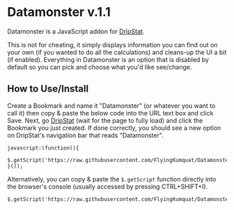 Datamonster v.1.1
============

Datamonster is a JavaScript addon for [DripStat](https://dripstat.com/game/).

This is not for cheating, it simply displays information you can find out on your own (if you wanted to do all the calculations) and cleans-up the UI a bit (if enabled). Everything in Datamonster is an option that is disabled by default so you can pick and choose what you'd like see/change.

How to Use/Install
-----
Create a Bookmark and name it "Datamonster" (or whatever you want to call it) then copy & paste the below code into the URL text box and click Save. Next, go [DripStat](https://dripstat.com/game/) (wait for the page to fully load) and click the Bookmark you just created. If done correctly, you should see a new option on DripStat's navigation bar that reads "Datamonster".
```
javascript:(function(){
	$.getScript('https://raw.githubusercontent.com/FlyingKumquat/Datamonster/master/datamonster.js')
}());
```

Alternatively, you can copy & paste the `$.getScript` function directly into the browser's console (usually accessed by pressing CTRL+SHIFT+I).
```
$.getScript('https://raw.githubusercontent.com/FlyingKumquat/Datamonster/master/datamonster.js')
```
